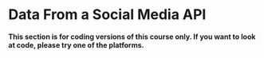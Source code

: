 # Data From a Social Media API

__This section is for coding versions of this course only. If you want to look at code, please try one of the platforms.__